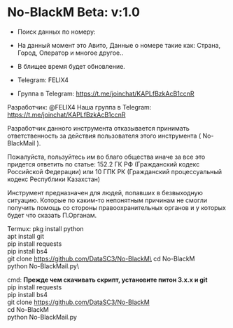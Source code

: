# No-BlackM Beta: v:1.0

- Поиск данных по номеру:
- На данный момент это Авито, Данные о номере такие как: Страна, Город, Оператор
и многое другое..

- В блищее время будет обновление.
- Telegram: FELIX4
- Группа в Telegram: https://t.me/joinchat/KAPLfBzkAcB1ccnR

Разработчик: @FELIX4
Наша группа в Telegram: https://t.me/joinchat/KAPLfBzkAcB1ccnR

Разработчик данного инструмента отказывается принимать 
ответственность за действия 
пользователя этого инструмента ( No-BlackMail ).

Пожалуйста, пользуйтесь им во благо общества 
иначе за все это придется ответить по статье: 152.2 ГК РФ (Гражданский кодекс Российской Федерации) или 10 ГПК РК (Гражданский процессуальный кодекс Республики Казахстан)

Инструмент предназначен для людей, попавших в безвыходную ситуацию. Которые по каким-то непонятным причинам не смогли получить
помощь со стороны правоохранительных органов и у которых будет что сказать П.Органам.       

Termux:
pkg install python\
apt install git\
pip install requests\
pip install bs4\
git clone https://github.com/DataSC3/No-BlackM\
cd No-BlackM\
python No-BlackMail.py\

cmd:
**Прежде чем скачивать скрипт, установите питон 3.х.х и git**\
pip install requests\
pip install bs4\
git clone https://github.com/DataSC3/No-BlackM \
cd No-BlackM\
python No-BlackMail.py
